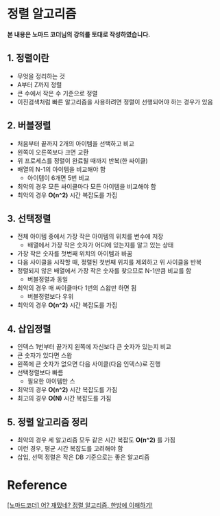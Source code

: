# 정렬 알고리즘

**본 내용은 노마드 코더님의 강의를 토대로 작성하였습니다.**



## 1. 정렬이란

* 무엇을 정리하는 것
* A부터 Z까지 정렬
* 큰 수에서 작은 수 기준으로 정렬
* 이진검색처럼 빠른 알고리즘을 사용하려면 정렬이 선행되어야 하는 경우가 있음



## 2. 버블정렬

* 처음부터 끝까지 2개의 아이템을 선택하고 비교
* 왼쪽이 오른쪽보다 크면 교환
* 위 프로세스를 정렬이 완료될 때까지 반복(한 싸이클)
* 배열의 N-1의 아이템을 비교해야 함
  * 아이템이 6개면 5번 비교
* 최악의 경우 모든 싸이클마다 모든 아이템을 비교해야 함
* 최악의 경우 **O(n^2)** 시간 복잡도를 가짐



## 3. 선택정렬

* 전체 아이템 중에서 가장 작은 아이템의 위치를 변수에 저장
  * 배열에서 가장 작은 숫자가 어디에 있는지를 알고 있는 상태
* 가장 작은 숫자를 첫번째 위치의 아이템과 바꿈
* 다음 사이클을 시작할 때, 정렬된 첫번째 위치를 제외하고 위 사이클을 반복
* 정렬되지 않은 배열에서 가장 작은 숫자를 찾으므로 N-1만큼 비교를 함
  * 버블정렬과 동일
* 최악의 경우 매 싸이클마다 1번의 스왑만 하면 됨
  * 버블정렬보다 우위
* 최악의 경우 **O(n^2)** 시간 복잡도를 가짐



## 4. 삽입정렬

* 인덱스 1번부터 끝가지 왼쪽에 자신보다 큰 숫자가 있는지 비교
* 큰 숫자가 있다면 스왑
* 왼쪽에 큰 숫자가 없으면 다음 사이클(다음 인덱스)로 진행
* 선택정렬보다 빠름
  * 필요한 아이템만 스
* 최악의 경우 **O(n^2)** 시간 복잡도를 가짐
* 최고의 경우 **O(N)** 시간 복잡도를 가짐



## 5. 정렬 알고리즘 정리

* 최악의 경우 세 알고리즘 모두 같은 시간 복잡도 **O(n^2)** 를 가짐
* 이런 경우, 평균 시간 복잡도를 고려해야 함
* 삽입, 선택 정렬은 작은 DB 기준으로는 좋은 알고리즘

# Reference

[[노마드코더] 어? 재밌네? 정렬 알고리즘, 한방에 이해하기!](https://www.youtube.com/watch?v=Bor_CRWEIXo&list=PL7jH19IHhOLMdHvl3KBfFI70r9P0lkJwL&index=5)

